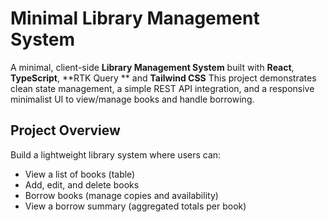# Minimal Library Management System

A minimal, client-side **Library Management System** built with **React**, **TypeScript**, **RTK Query ** and **Tailwind CSS**
This project demonstrates clean state management, a simple REST API integration, and a responsive minimalist UI to view/manage books and handle borrowing.

## Project Overview

Build a lightweight library system where users can:

-   View a list of books (table)
-   Add, edit, and delete books
-   Borrow books (manage copies and availability)
-   View a borrow summary (aggregated totals per book)
